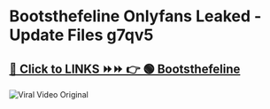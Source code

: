 
 # Bootsthefeline Onlyfans Leaked - Update Files g7qv5

## <h2><a href="https://clipsfans.com/Bootsthefeline&ref=git">🔗 Click to LINKS ⏩⏩ 👉 🟢 Bootsthefeline </a></h2>

<a href="https://clipsfans.com/Bootsthefeline&ref=git" rel="nofollow" data-target="animated-image.originalLink"><img src="https://i.ibb.co.com/xMMVF88/686577567.gif" alt="Viral Video Original" style="max-width: 100%; display: inline-block;" data-target="animated-image.originalImage"></a>

